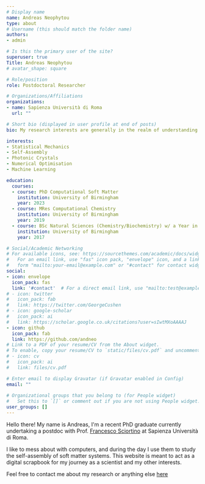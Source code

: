 ```yaml
---
# Display name
name: Andreas Neophytou
type: about
# Username (this should match the folder name)
authors:
- admin

# Is this the primary user of the site?
superuser: true
Title: Andreas Neophytou
# avatar_shape: square

# Role/position
role: Postdoctoral Researcher

# Organizations/Affiliations
organizations:
- name: Sapienza Università di Roma
  url: ""

# Short bio (displayed in user profile at end of posts)
bio: My research interests are generally in the realm of understanding programmable matter. Get in touch if there's anything you see here that interests you or you want to share something interesting with me.

interests:
- Statistical Mechanics
- Self-Assembly
- Photonic Crystals
- Numerical Optimisation
- Machine Learning

education:
  courses:
  - course: PhD Computational Soft Matter
    institution: University of Birmingham
    year: 2023
  - course: MRes Computational Chemistry
    institution: University of Birmingham
    year: 2019
  - course: BSc Natural Sciences (Chemistry/Biochemistry) w/ a Year in Computer Science
    institution: University of Birmingham
    year: 2017

# Social/Academic Networking
# For available icons, see: https://sourcethemes.com/academic/docs/widgets/#icons
#   For an email link, use "fas" icon pack, "envelope" icon, and a link in the
#   form "mailto:your-email@example.com" or "#contact" for contact widget.
social:
- icon: envelope
  icon_pack: fas
  link: '#contact'  # For a direct email link, use "mailto:test@example.org".
# - icon: twitter
#   icon_pack: fab
#   link: https://twitter.com/GeorgeCushen
# - icon: google-scholar
#   icon_pack: ai
#   link: https://scholar.google.co.uk/citations?user=sIwtMXoAAAAJ
- icon: github
  icon_pack: fab
  link: https://github.com/andneo
# Link to a PDF of your resume/CV from the About widget.
# To enable, copy your resume/CV to `static/files/cv.pdf` and uncomment the lines below.  
# - icon: cv
#   icon_pack: ai
#   link: files/cv.pdf

# Enter email to display Gravatar (if Gravatar enabled in Config)
email: ""
  
# Organizational groups that you belong to (for People widget)
#   Set this to `[]` or comment out if you are not using People widget.  
user_groups: []
---
```


<script src="/js/p5.min.js" type="text/javascript"></script>
<script src="/js/OpenSimplexNoise.js"></script>
<script src = "/js/snowflakes.js"></script>
Hello there! My name is Andreas, I'm a recent PhD graduate currently undertaking a postdoc with Prof. [Francesco Sciortino](https://www.roma1.infn.it/~sciortif/index.html) at Sapienza Università di Roma. 

I like to mess about with computers, and during the day I use them to study the self-assembly of soft matter systems. This website is meant to act as a digital scrapbook for my journey as a scientist and my other interests.

Feel free to contact me about my research or anything else [here](#contact)